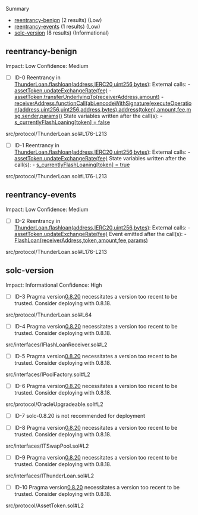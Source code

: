 Summary
 - [reentrancy-benign](#reentrancy-benign) (2 results) (Low)
 - [reentrancy-events](#reentrancy-events) (1 results) (Low)
 - [solc-version](#solc-version) (8 results) (Informational)
## reentrancy-benign
Impact: Low
Confidence: Medium
 - [ ] ID-0
Reentrancy in [ThunderLoan.flashloan(address,IERC20,uint256,bytes)](src/protocol/ThunderLoan.sol#L176-L213):
        External calls:
        - [assetToken.updateExchangeRate(fee)](src/protocol/ThunderLoan.sol#L190)
        - [assetToken.transferUnderlyingTo(receiverAddress,amount)](src/protocol/ThunderLoan.sol#L195)
        - [receiverAddress.functionCall(abi.encodeWithSignature(executeOperation(address,uint256,uint256,address,bytes),address(token),amount,fee,msg.sender,params))](src/protocol/ThunderLoan.sol#L197-L206)
        State variables written after the call(s):
        - [s_currentlyFlashLoaning[token] = false](src/protocol/ThunderLoan.sol#L212)

src/protocol/ThunderLoan.sol#L176-L213


 - [ ] ID-1
Reentrancy in [ThunderLoan.flashloan(address,IERC20,uint256,bytes)](src/protocol/ThunderLoan.sol#L176-L213):
        External calls:
        - [assetToken.updateExchangeRate(fee)](src/protocol/ThunderLoan.sol#L190)
        State variables written after the call(s):
        - [s_currentlyFlashLoaning[token] = true](src/protocol/ThunderLoan.sol#L194)

src/protocol/ThunderLoan.sol#L176-L213


## reentrancy-events
Impact: Low
Confidence: Medium
 - [ ] ID-2
Reentrancy in [ThunderLoan.flashloan(address,IERC20,uint256,bytes)](src/protocol/ThunderLoan.sol#L176-L213):
        External calls:
        - [assetToken.updateExchangeRate(fee)](src/protocol/ThunderLoan.sol#L190)
        Event emitted after the call(s):
        - [FlashLoan(receiverAddress,token,amount,fee,params)](src/protocol/ThunderLoan.sol#L192)

src/protocol/ThunderLoan.sol#L176-L213


## solc-version
Impact: Informational
Confidence: High
 - [ ] ID-3
Pragma version[0.8.20](src/protocol/ThunderLoan.sol#L64) necessitates a version too recent to be trusted. Consider deploying with 0.8.18.

src/protocol/ThunderLoan.sol#L64


 - [ ] ID-4
Pragma version[0.8.20](src/interfaces/IFlashLoanReceiver.sol#L2) necessitates a version too recent to be trusted. Consider deploying with 0.8.18.

src/interfaces/IFlashLoanReceiver.sol#L2


 - [ ] ID-5
Pragma version[0.8.20](src/interfaces/IPoolFactory.sol#L2) necessitates a version too recent to be trusted. Consider deploying with 0.8.18.

src/interfaces/IPoolFactory.sol#L2


 - [ ] ID-6
Pragma version[0.8.20](src/protocol/OracleUpgradeable.sol#L2) necessitates a version too recent to be trusted. Consider deploying with 0.8.18.

src/protocol/OracleUpgradeable.sol#L2


 - [ ] ID-7
solc-0.8.20 is not recommended for deployment

 - [ ] ID-8
Pragma version[0.8.20](src/interfaces/ITSwapPool.sol#L2) necessitates a version too recent to be trusted. Consider deploying with 0.8.18.

src/interfaces/ITSwapPool.sol#L2


 - [ ] ID-9
Pragma version[0.8.20](src/interfaces/IThunderLoan.sol#L2) necessitates a version too recent to be trusted. Consider deploying with 0.8.18.

src/interfaces/IThunderLoan.sol#L2


 - [ ] ID-10
Pragma version[0.8.20](src/protocol/AssetToken.sol#L2) necessitates a version too recent to be trusted. Consider deploying with 0.8.18.

src/protocol/AssetToken.sol#L2